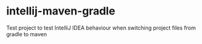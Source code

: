 # intellij-maven-gradle
Test project to test IntelliJ IDEA behaviour when switching project files from gradle to maven
